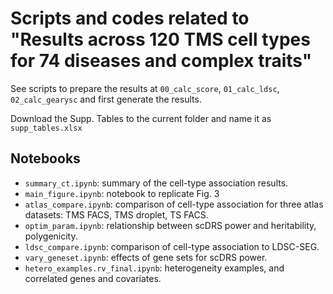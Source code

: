 # Scripts and codes related to "Results across 120 TMS cell types for 74 diseases and complex traits"

See scripts to prepare the results at `00_calc_score`, `01_calc_ldsc`, `02_calc_gearysc` and first generate the results.

Download the Supp. Tables to the current folder and name it as `supp_tables.xlsx`

## Notebooks

- `summary_ct.ipynb`: summary of the cell-type association results.
- `main_figure.ipynb`: notebook to replicate Fig. 3
- `atlas_compare.ipynb`: comparison of cell-type association for three atlas datasets: TMS FACS, TMS droplet, TS FACS.
- `optim_param.ipynb`: relationship between scDRS power and heritability, polygenicity.
- `ldsc_compare.ipynb`: comparison of cell-type association to LDSC-SEG.
- `vary_geneset.ipynb`: effects of gene sets for scDRS power.
- `hetero_examples.rv_final.ipynb`: heterogeneity examples, and correlated genes and covariates. 